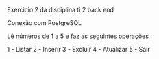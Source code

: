 Exercicio 2 da disciplina ti 2 back end 

Conexão com PostgreSQL 

Lê números de 1 a 5 e faz as seguintes operações : 

1 - Listar 
2 - Inserir 
3 - Excluir 
4 - Atualizar 
5 - Sair 
